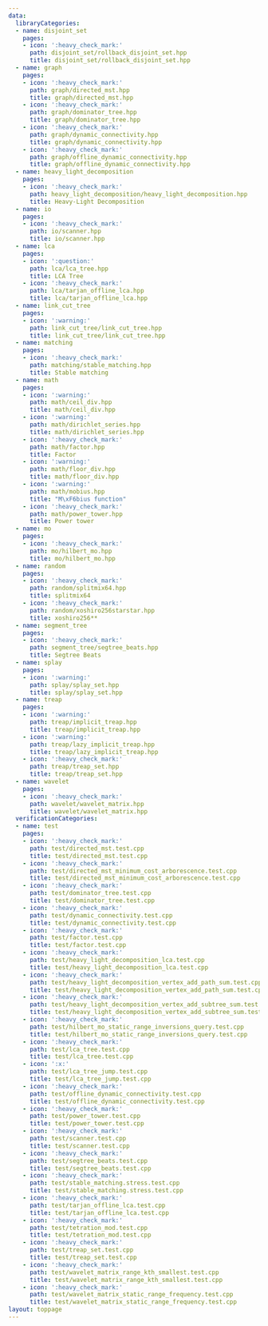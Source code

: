 ```yaml
---
data:
  libraryCategories:
  - name: disjoint_set
    pages:
    - icon: ':heavy_check_mark:'
      path: disjoint_set/rollback_disjoint_set.hpp
      title: disjoint_set/rollback_disjoint_set.hpp
  - name: graph
    pages:
    - icon: ':heavy_check_mark:'
      path: graph/directed_mst.hpp
      title: graph/directed_mst.hpp
    - icon: ':heavy_check_mark:'
      path: graph/dominator_tree.hpp
      title: graph/dominator_tree.hpp
    - icon: ':heavy_check_mark:'
      path: graph/dynamic_connectivity.hpp
      title: graph/dynamic_connectivity.hpp
    - icon: ':heavy_check_mark:'
      path: graph/offline_dynamic_connectivity.hpp
      title: graph/offline_dynamic_connectivity.hpp
  - name: heavy_light_decomposition
    pages:
    - icon: ':heavy_check_mark:'
      path: heavy_light_decomposition/heavy_light_decomposition.hpp
      title: Heavy-Light Decomposition
  - name: io
    pages:
    - icon: ':heavy_check_mark:'
      path: io/scanner.hpp
      title: io/scanner.hpp
  - name: lca
    pages:
    - icon: ':question:'
      path: lca/lca_tree.hpp
      title: LCA Tree
    - icon: ':heavy_check_mark:'
      path: lca/tarjan_offline_lca.hpp
      title: lca/tarjan_offline_lca.hpp
  - name: link_cut_tree
    pages:
    - icon: ':warning:'
      path: link_cut_tree/link_cut_tree.hpp
      title: link_cut_tree/link_cut_tree.hpp
  - name: matching
    pages:
    - icon: ':heavy_check_mark:'
      path: matching/stable_matching.hpp
      title: Stable matching
  - name: math
    pages:
    - icon: ':warning:'
      path: math/ceil_div.hpp
      title: math/ceil_div.hpp
    - icon: ':warning:'
      path: math/dirichlet_series.hpp
      title: math/dirichlet_series.hpp
    - icon: ':heavy_check_mark:'
      path: math/factor.hpp
      title: Factor
    - icon: ':warning:'
      path: math/floor_div.hpp
      title: math/floor_div.hpp
    - icon: ':warning:'
      path: math/mobius.hpp
      title: "M\xF6bius function"
    - icon: ':heavy_check_mark:'
      path: math/power_tower.hpp
      title: Power tower
  - name: mo
    pages:
    - icon: ':heavy_check_mark:'
      path: mo/hilbert_mo.hpp
      title: mo/hilbert_mo.hpp
  - name: random
    pages:
    - icon: ':heavy_check_mark:'
      path: random/splitmix64.hpp
      title: splitmix64
    - icon: ':heavy_check_mark:'
      path: random/xoshiro256starstar.hpp
      title: xoshiro256**
  - name: segment_tree
    pages:
    - icon: ':heavy_check_mark:'
      path: segment_tree/segtree_beats.hpp
      title: Segtree Beats
  - name: splay
    pages:
    - icon: ':warning:'
      path: splay/splay_set.hpp
      title: splay/splay_set.hpp
  - name: treap
    pages:
    - icon: ':warning:'
      path: treap/implicit_treap.hpp
      title: treap/implicit_treap.hpp
    - icon: ':warning:'
      path: treap/lazy_implicit_treap.hpp
      title: treap/lazy_implicit_treap.hpp
    - icon: ':heavy_check_mark:'
      path: treap/treap_set.hpp
      title: treap/treap_set.hpp
  - name: wavelet
    pages:
    - icon: ':heavy_check_mark:'
      path: wavelet/wavelet_matrix.hpp
      title: wavelet/wavelet_matrix.hpp
  verificationCategories:
  - name: test
    pages:
    - icon: ':heavy_check_mark:'
      path: test/directed_mst.test.cpp
      title: test/directed_mst.test.cpp
    - icon: ':heavy_check_mark:'
      path: test/directed_mst_minimum_cost_arborescence.test.cpp
      title: test/directed_mst_minimum_cost_arborescence.test.cpp
    - icon: ':heavy_check_mark:'
      path: test/dominator_tree.test.cpp
      title: test/dominator_tree.test.cpp
    - icon: ':heavy_check_mark:'
      path: test/dynamic_connectivity.test.cpp
      title: test/dynamic_connectivity.test.cpp
    - icon: ':heavy_check_mark:'
      path: test/factor.test.cpp
      title: test/factor.test.cpp
    - icon: ':heavy_check_mark:'
      path: test/heavy_light_decomposition_lca.test.cpp
      title: test/heavy_light_decomposition_lca.test.cpp
    - icon: ':heavy_check_mark:'
      path: test/heavy_light_decomposition_vertex_add_path_sum.test.cpp
      title: test/heavy_light_decomposition_vertex_add_path_sum.test.cpp
    - icon: ':heavy_check_mark:'
      path: test/heavy_light_decomposition_vertex_add_subtree_sum.test.cpp
      title: test/heavy_light_decomposition_vertex_add_subtree_sum.test.cpp
    - icon: ':heavy_check_mark:'
      path: test/hilbert_mo_static_range_inversions_query.test.cpp
      title: test/hilbert_mo_static_range_inversions_query.test.cpp
    - icon: ':heavy_check_mark:'
      path: test/lca_tree.test.cpp
      title: test/lca_tree.test.cpp
    - icon: ':x:'
      path: test/lca_tree_jump.test.cpp
      title: test/lca_tree_jump.test.cpp
    - icon: ':heavy_check_mark:'
      path: test/offline_dynamic_connectivity.test.cpp
      title: test/offline_dynamic_connectivity.test.cpp
    - icon: ':heavy_check_mark:'
      path: test/power_tower.test.cpp
      title: test/power_tower.test.cpp
    - icon: ':heavy_check_mark:'
      path: test/scanner.test.cpp
      title: test/scanner.test.cpp
    - icon: ':heavy_check_mark:'
      path: test/segtree_beats.test.cpp
      title: test/segtree_beats.test.cpp
    - icon: ':heavy_check_mark:'
      path: test/stable_matching.stress.test.cpp
      title: test/stable_matching.stress.test.cpp
    - icon: ':heavy_check_mark:'
      path: test/tarjan_offline_lca.test.cpp
      title: test/tarjan_offline_lca.test.cpp
    - icon: ':heavy_check_mark:'
      path: test/tetration_mod.test.cpp
      title: test/tetration_mod.test.cpp
    - icon: ':heavy_check_mark:'
      path: test/treap_set.test.cpp
      title: test/treap_set.test.cpp
    - icon: ':heavy_check_mark:'
      path: test/wavelet_matrix_range_kth_smallest.test.cpp
      title: test/wavelet_matrix_range_kth_smallest.test.cpp
    - icon: ':heavy_check_mark:'
      path: test/wavelet_matrix_static_range_frequency.test.cpp
      title: test/wavelet_matrix_static_range_frequency.test.cpp
layout: toppage
---
```

